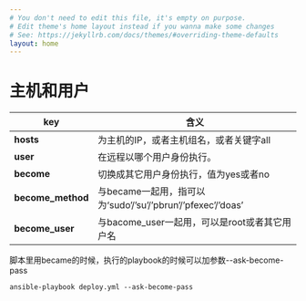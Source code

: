 ```yaml
---
# You don't need to edit this file, it's empty on purpose.
# Edit theme's home layout instead if you wanna make some changes
# See: https://jekyllrb.com/docs/themes/#overriding-theme-defaults
layout: home
---
```


# 主机和用户




| key | 含义  |
| -- | -- |
| **hosts** | 为主机的IP，或者主机组名，或者关键字all |
|**user** | 在远程以哪个用户身份执行。 |
| **become** | 切换成其它用户身份执行，值为yes或者no |
| **become_method** | 与became一起用，指可以为‘sudo’/’su’/’pbrun’/’pfexec’/’doas’ |
| **become_user** | 与bacome_user一起用，可以是root或者其它用户名 |

脚本里用became的时候，执行的playbook的时候可以加参数--ask-become-pass

```
ansible-playbook deploy.yml --ask-become-pass
```
